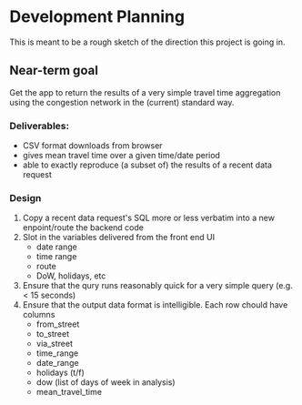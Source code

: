 # Development Planning
This is meant to be a rough sketch of the direction this project is going in. 

## Near-term goal
Get the app to return the results of a very simple travel time aggregation using the congestion network in the (current) standard way. 

### Deliverables:
* CSV format downloads from browser
* gives mean travel time over a given time/date period
* able to exactly reproduce (a subset of) the results of a recent data request

### Design
1. Copy a recent data request's SQL more or less verbatim into a new enpoint/route the backend code
2. Slot in the variables delivered from the front end UI
    * date range
    * time range
    * route
    * DoW, holidays, etc
3. Ensure that the qury runs reasonably quick for a very simple query (e.g. < 15 seconds)
4. Ensure that the output data format is intelligible. Each row chould have columns
    * from_street
    * to_street
    * via_street
    * time_range
    * date_range
    * holidays (t/f)
    * dow (list of days of week in analysis)
    * mean_travel_time
